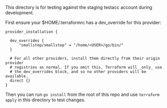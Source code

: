 This directory is for testing against the staging testacc account during development.

First ensure your $HOME/.terraformrc has a dev_override for this provider:
```
provider_installation {

  dev_overrides {
      "smallstep/smallstep" = "/home/<USER>/go/bin/"
  }

  # For all other providers, install them directly from their origin provider
  # registries as normal. If you omit this, Terraform will _only_ use
  # the dev_overrides block, and so no other providers will be available.
  direct {}
}
```

Then you can run `go install` from the root of this repo and use `terraform apply` in this directory to test changes.
